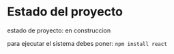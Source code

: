 <h1>Estado del proyecto</h1>

estado de proyecto: en construccion

para ejecutar el sistema debes poner:
```npm install react```
